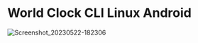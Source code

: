 # World Clock CLI Linux Android

![Screenshot_20230522-182306](https://github.com/lexterror/World-Clock-CLI-Linux-Android/assets/16135535/5d4033e0-a8dc-462b-86b4-51c10713b397)
